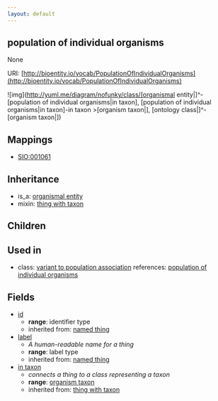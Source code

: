 ```yaml
---
layout: default
---
```


## population of individual organisms


None

URI: [http://bioentity.io/vocab/PopulationOfIndividualOrganisms](http://bioentity.io/vocab/PopulationOfIndividualOrganisms)


![img](http://yuml.me/diagram/nofunky/class/[organismal entity|]^-[population of individual organisms|in taxon], [population of individual organisms|in taxon]-in taxon >[organism taxon|], [ontology class|]^-[organism taxon|])
## Mappings

 * [SIO:001061](http://semanticscience.org/resource/SIO_001061)

## Inheritance

 *  is_a: [organismal entity](OrganismalEntity.html)
 *  mixin: [thing with taxon](ThingWithTaxon.html)

## Children


## Used in

 *  class: [variant to population association](VariantToPopulationAssociation.html) references: [population of individual organisms](PopulationOfIndividualOrganisms.html)

## Fields

 * [id](id.html)
    * __range__: identifier type
    * inherited from: [named thing](NamedThing.html)
 * [label](label.html)
    * _A human-readable name for a thing_
    * __range__: label type
    * inherited from: [named thing](NamedThing.html)
 * [in taxon](in_taxon.html)
    * _connects a thing to a class representing a taxon_
    * __range__: [organism taxon](OrganismTaxon.html)
    * inherited from: [thing with taxon](ThingWithTaxon.html)
